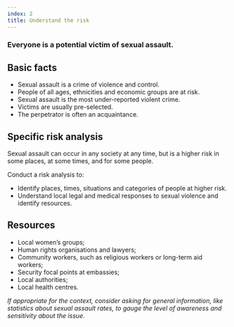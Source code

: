 ```yaml
---
index: 2
title: Understand the risk
---
```

### Everyone is a potential victim of sexual assault. 

## Basic facts

*	Sexual assault is a crime of violence and control. 
*  	People of all ages, ethnicities and economic groups are at risk.
* Sexual assault is the most under-reported violent crime.
*	Victims are usually pre-selected.
*  The perpetrator is often an acquaintance. 

## Specific risk analysis

Sexual assault can occur in any society at any time, but is a higher risk in some places, at some times, and for some people. 

Conduct a risk analysis to:

*	Identify places, times, situations and categories of people at higher risk. 
*	Understand local legal and medical responses to sexual violence and identify resources. 

## Resources

*	Local women’s groups; 
*  	Human rights organisations and lawyers; 
*	Community workers, such as religious workers or long-term aid workers; 
*	Security focal points at embassies;
*	Local authorities; 
* 	Local health centres.

*If appropriate for the context, consider asking for general information, like statistics about sexual assault rates, to gauge the level of awareness and sensitivity about the issue.*